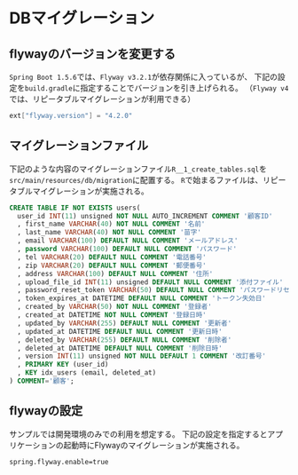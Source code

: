# DBマイグレーション

## flywayのバージョンを変更する

`Spring Boot 1.5.6`では、`Flyway v3.2.1`が依存関係に入っているが、
下記の設定を`build.gradle`に指定することでバージョンを引き上げられる。
（`Flyway v4`では、リピータブルマイグレーションが利用できる）

```groovy
ext["flyway.version"] = "4.2.0"
```

## マイグレーションファイル

下記のような内容のマイグレーションファイル`R__1_create_tables.sql`を`src/main/resources/db/migration`に配置する。
`R`で始まるファイルは、リピータブルマイグレーションが実施される。

```sql
CREATE TABLE IF NOT EXISTS users(
  user_id INT(11) unsigned NOT NULL AUTO_INCREMENT COMMENT '顧客ID'
  , first_name VARCHAR(40) NOT NULL COMMENT '名前'
  , last_name VARCHAR(40) NOT NULL COMMENT '苗字'
  , email VARCHAR(100) DEFAULT NULL COMMENT 'メールアドレス'
  , password VARCHAR(100) DEFAULT NULL COMMENT 'パスワード'
  , tel VARCHAR(20) DEFAULT NULL COMMENT '電話番号'
  , zip VARCHAR(20) DEFAULT NULL COMMENT '郵便番号'
  , address VARCHAR(100) DEFAULT NULL COMMENT '住所'
  , upload_file_id INT(11) unsigned DEFAULT NULL COMMENT '添付ファイル'
  , password_reset_token VARCHAR(50) DEFAULT NULL COMMENT 'パスワードリセットトークン'
  , token_expires_at DATETIME DEFAULT NULL COMMENT 'トークン失効日'
  , created_by VARCHAR(50) NOT NULL COMMENT '登録者'
  , created_at DATETIME NOT NULL COMMENT '登録日時'
  , updated_by VARCHAR(255) DEFAULT NULL COMMENT '更新者'
  , updated_at DATETIME DEFAULT NULL COMMENT '更新日時'
  , deleted_by VARCHAR(255) DEFAULT NULL COMMENT '削除者'
  , deleted_at DATETIME DEFAULT NULL COMMENT '削除日時'
  , version INT(11) unsigned NOT NULL DEFAULT 1 COMMENT '改訂番号'
  , PRIMARY KEY (user_id)
  , KEY idx_users (email, deleted_at)
) COMMENT='顧客';
```

## flywayの設定

サンプルでは開発環境のみでの利用を想定する。
下記の設定を指定するとアプリケーションの起動時にFlywayのマイグレーションが実施される。

```properties
spring.flyway.enable=true
```

